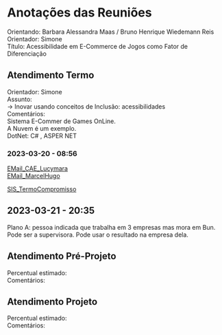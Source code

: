 # Anotações das Reuniões

Orientando: Barbara Alessandra Maas / Bruno Henrique Wiedemann Reis  
Orientador: Simone  
Título: Acessibilidade em E-Commerce de Jogos como Fator de Diferenciação  

## Atendimento Termo

Orientador: Simone  
Assunto:  
-> Inovar usando conceitos de Inclusão: acessibilidades  
Comentários:  
Sistema E-Commer de Games OnLine.  
A Nuvem é um exemplo.  
DotNet: C# , ASPER NET

### 2023-03-20 - 08:56

[EMail_CAE_Lucymara](EMail_CAE_Lucymara.pdf)  
[EMail_MarcelHugo](EMail_MarcelHugo.pdf)  

[SIS_TermoCompromisso](SIS_TermoCompromisso.pdf)  

## 2023-03-21 - 20:35

Plano A: pessoa indicada que trabalha em 3 empresas mas mora em Bun. Pode ser a supervisora. Pode usar o resultado na empresa dela.  

## Atendimento Pré-Projeto

Percentual estimado:  
Comentários:  

## Atendimento Projeto

Percentual estimado:  
Comentários:  
